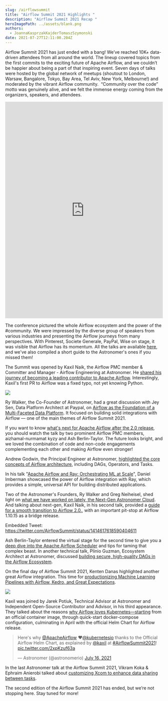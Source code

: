 ```yaml
---
slug: /airflowsummit
title: "Airflow Summit 2021 Highlights "
description: "Airflow Summit 2021 Recap "
heroImagePath: ../assets/blank.png
authors:
  - JoannaKasprzakKajderTomaszSzymonski
date: 2021-07-27T12:11:00.204Z
---
```

Airflow Summit 2021 has just ended with a bang! We’ve reached 10K+ data-driven attendees from all around the world. The lineup covered topics from the first commits to the exciting future of Apache Airflow, and we couldn’t be happier about being a part of that inspiring event. Seven days of talks were hosted by the global network of meetups (shoutout to London, Warsaw, Bangalore, Tokyo, Bay Area, Tel Aviv, New York, Melbourne!) and moderated by the vibrant Airflow community.  “Community over the code” motto was genuinely alive, and we felt the immense energy coming from the organizers, speakers, and attendees. 

<iframe src="https://www.linkedin.com/embed/feed/update/urn:li:ugcPost:6821793847308279808" height="691" width="504" frameborder="0" allowfullscreen="" title="Embedded post"></iframe>

The conference pictured the whole Airflow ecosystem and the power of the #community. We were impressed by the diverse group of speakers from various industries and presenting the Airflow journeys from many perspectives. With Pinterest, Societe Generale, PayPal, Wise on stage, it was visible that Airflow has its momentum. All the talks are available [here](https://airflowsummit.org/live/), and we've also compiled a short guide to the Astronomer's ones if you missed them! 

The Summit was opened by Kaxil Naik, the Airflow PMC member & Committer and Manager - Airflow Engineering at Astronomer. He [shared his journey of becoming a leading contributor to Apache Airflow](https://www.crowdcast.io/e/airflowsummit2021/1). Interestingly, Kaxil's first PR to Airflow was a fixed typo, not yet knowing Python.



![](https://lh4.googleusercontent.com/G7wBoZ8T0A6L0eMH2a9maGKobMkVUajAQxZZEB--Ud8s9-_Or0B0LXnGWGlilouqPgN6rOJill1Gp4abFwOkr_AVYpVP7i4qwrdw6vo45U3ewbh7z0SjCqXVLOuSTXlRwiiZ9DKM)

Ry Walker, the Co-Founder of Astronomer, had a great discussion with Jey Sen, Data Platform Architect at Paypal, on [Airflow as the Foundation of a Multi-Faceted Data Platform](https://www.crowdcast.io/e/airflowsummit2021/5). It focused on building solid integrations with Airflow — one of the main themes of Airflow Summit 2021.



If you want to know [what's next for Apache Airflow after the 2.0 release](https://www.crowdcast.io/e/airflowsummit2021/11), you should watch the talk by two prominent Airflow PMC members, aizhamal-nurmamat kyzy and Ash Berlin-Taylor. The future looks bright, and we loved the combination of code and non-code engagements complementing each other and making Airflow even stronger! 



Andrew Godwin, the Principal Engineer at Astronomer, [highlighted the core concepts of Airflow architecture](https://www.crowdcast.io/e/airflowsummit2021/14), including DAGs, Operators, and Tasks. 



In his talk "[Apache Airflow and Ray: Orchestrating ML at Scale](https://www.crowdcast.io/e/airflowsummit2021/17)", Daniel Imberman showcased the power of Airflow integration with Ray, which provides a simple, universal API for building distributed applications.



Two of the Astronomer's Founders, Ry Walker and Greg Neiheisel, shed light on [what we have worked on lately, the Next-Gen Astronomer Cloud](https://www.crowdcast.io/e/airflowsummit2021/23). And talking about next-gen, Kaxil Naik, in his second talk, provided a [guide for a smooth transition to Airflow 2.0.](https://www.crowdcast.io/e/airflowsummit2021/26), with an important pit-stop at Airflow 1.10.15 as a bridge release.



Embedded Tweet: <https://twitter.com/AirflowSummit/status/1414617618590404611>



Ash Berlin-Taylor entered the virtual stage for the second time to give you a [deep dive into the Apache Airflow Scheduler](https://www.crowdcast.io/e/airflowsummit2021/28) and tips for taming that complex beast. In another technical talk, Plinio Guzman, Ecosystem Architect at Astronomer, discussed [building secure, high-quality DAGs in the Airflow Ecosystem](https://www.crowdcast.io/e/airflowsummit2021/41).



On the final day of Airflow Summit 2021, Kenten Danas highlighted another great Airflow integration. This time for [productionizing Machine Learning Pipelines with Airflow, Kedro, and Great Expectations](https://www.crowdcast.io/e/airflowsummit2021/43).



![](https://lh4.googleusercontent.com/rm_9FQtGio1PFsJPEMhn-bjNn-qA_qQxuSsqraQiRB3EvIfXco-gTjpHD1KjKaHbBKui4Om6Kse51Og2FWUthpohpycm2Yqm4YGmSisHN4cuKsH-oN5U7mLNyHi-Qox9r3ka9i6R)



Kaxil was joined by Jarek Potiuk, Technical Advisor at Astronomer and Independent Open-Source Contributor and Advisor, in his third appearance. They talked about the reasons [why Airflow loves Kubernetes—starting](https://www.crowdcast.io/e/airflowsummit2021/51) from an official container image, through quick-start docker-compose configuration, culminating in April with the official Helm Chart for Airflow release.

<blockquote class="twitter-tweet"><p lang="en" dir="ltr">Here&#39;s why <a href="https://twitter.com/ApacheAirflow?ref_src=twsrc%5Etfw">@ApacheAirflow</a> ❤️<a href="https://twitter.com/kubernetesio?ref_src=twsrc%5Etfw">@kubernetesio</a> thanks to the Official Airflow Helm Chart, as explained by <a href="https://twitter.com/kaxil?ref_src=twsrc%5Etfw">@kaxil</a> at <a href="https://twitter.com/hashtag/AirflowSummit2021?src=hash&amp;ref_src=twsrc%5Etfw">#AirflowSummit2021</a>! <a href="https://t.co/2xpKzuf63a">pic.twitter.com/2xpKzuf63a</a></p>&mdash; Astronomer (@astronomerio) <a href="https://twitter.com/astronomerio/status/1416094689514725385?ref_src=twsrc%5Etfw">July 16, 2021</a></blockquote> <script async src="https://platform.twitter.com/widgets.js" charset="utf-8"></script>



In the last Astronomer talk at the Airflow Summit 2021, Vikram Koka & Ephraim Anierobi talked about [customizing Xcom to enhance data sharing between tasks](https://www.crowdcast.io/e/airflowsummit2021/52).



The second edition of the Airflow Summit 2021 has ended, but we’re not stopping here. Stay tuned for more!